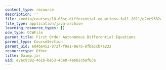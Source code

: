 ```yaml
---
content_type: resource
description: ''
file: /media/courses/18-03sc-differential-equations-fall-2011/e2ec9382461bbe5345e04e602cbaf63a_Daimp.jar
file_type: application/java-archive
learning_resource_types: []
ocw_type: OCWFile
parent_title: First Order Autonomous Differential Equations
parent_type: CourseSection
parent_uid: 6d4be452-872f-f9e1-8e76-8fba5cb7a232
resourcetype: Other
title: Daimp.jar
uid: e2ec9382-461b-be53-45e0-4e602cbaf63a
---
```

